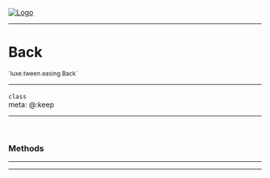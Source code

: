 
[![Logo](../../../../images/logo.png)](../../../../api/index.html)

---



<h1>Back</h1>
<small>`luxe.tween.easing.Back`</small>



---

`class`
<span class="meta">
<br/>meta: @:keep
</span>


---


&nbsp;
&nbsp;










<h3>Methods</h3> <hr/>






---

&nbsp;
&nbsp;
&nbsp;
&nbsp;